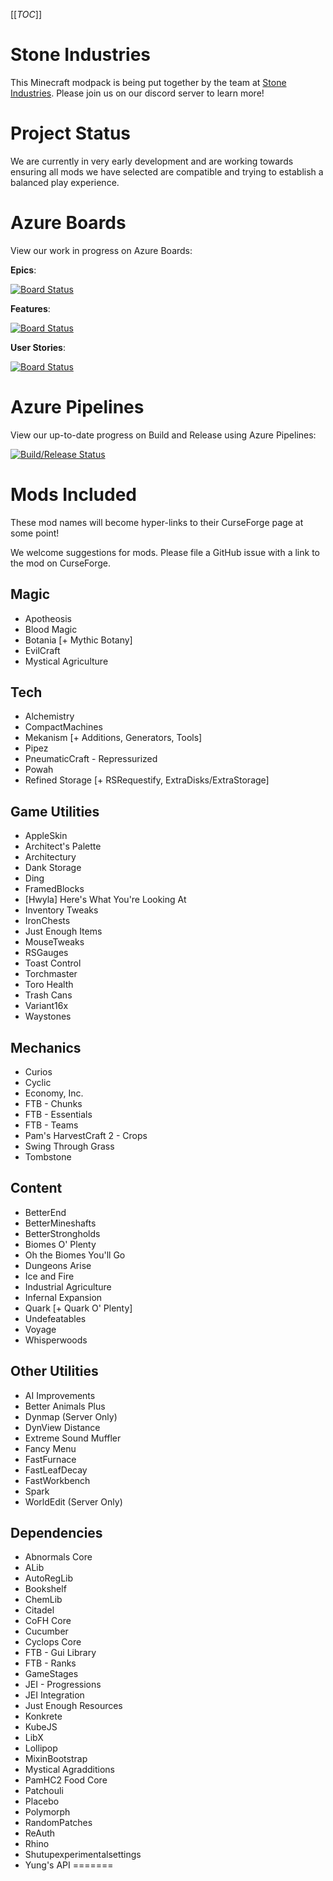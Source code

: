 
[[_TOC_]]

# **Stone Industries**
This Minecraft modpack is being put together by the team at [Stone Industries](https://discord.gg/VrgmsNJUmq). Please join us on our discord server to learn more!

# **Project Status**
We are currently in very early development and are working towards ensuring all mods we have selected are compatible and trying to establish a balanced play experience.

# **Azure Boards**
View our work in progress on Azure Boards:

**Epics**:

[![Board Status](https://dev.azure.com/SandboxServers/ccebe52c-6200-4e49-ae18-5217b565db46/838ef962-f749-478b-b2ab-61f86f3765b3/_apis/work/boardbadge/d5cf8915-7453-4511-8b98-6794d39867bf?columnOptions=1)](https://dev.azure.com/SandboxServers/ccebe52c-6200-4e49-ae18-5217b565db46/_boards/board/t/838ef962-f749-478b-b2ab-61f86f3765b3/Microsoft.EpicCategory/)

**Features**:

[![Board Status](https://dev.azure.com/SandboxServers/ccebe52c-6200-4e49-ae18-5217b565db46/838ef962-f749-478b-b2ab-61f86f3765b3/_apis/work/boardbadge/58f8074a-5b9c-4d0e-bac0-ed4b19a7669c?columnOptions=1)](https://dev.azure.com/SandboxServers/ccebe52c-6200-4e49-ae18-5217b565db46/_boards/board/t/838ef962-f749-478b-b2ab-61f86f3765b3/Microsoft.FeatureCategory/)

**User Stories**:

[![Board Status](https://dev.azure.com/SandboxServers/ccebe52c-6200-4e49-ae18-5217b565db46/838ef962-f749-478b-b2ab-61f86f3765b3/_apis/work/boardbadge/8efc6553-73b9-47d7-a263-5aaf4aba891c?columnOptions=1)](https://dev.azure.com/SandboxServers/ccebe52c-6200-4e49-ae18-5217b565db46/_boards/board/t/838ef962-f749-478b-b2ab-61f86f3765b3/Microsoft.RequirementCategory/)

# **Azure Pipelines**
View our up-to-date progress on Build and Release using Azure Pipelines:

[![Build/Release Status](https://dev.azure.com/SandboxServers/StoneIndustries/_apis/build/status/StoneIndustries?branchName=master)](https://dev.azure.com/SandboxServers/StoneIndustries/_build/latest?definitionId=2&branchName=master)

# **Mods Included**
These mod names will become hyper-links to their CurseForge page at some point!

We welcome suggestions for mods. Please file a GitHub issue with a link to the mod on CurseForge.

## **Magic**
- Apotheosis
- Blood Magic
- Botania [+ Mythic Botany]
- EvilCraft
- Mystical Agriculture

## **Tech**
- Alchemistry
- CompactMachines
- Mekanism [+ Additions, Generators, Tools]
- Pipez
- PneumaticCraft - Repressurized
- Powah 
- Refined Storage [+ RSRequestify, ExtraDisks/ExtraStorage]

## **Game Utilities**
- AppleSkin
- Architect's Palette
- Architectury
- Dank Storage
- Ding
- FramedBlocks
- [Hwyla] Here's What You're Looking At
- Inventory Tweaks
- IronChests
- Just Enough Items
- MouseTweaks
- RSGauges
- Toast Control
- Torchmaster
- Toro Health
- Trash Cans
- Variant16x
- Waystones

## **Mechanics**
- Curios
- Cyclic
- Economy, Inc.
- FTB - Chunks
- FTB - Essentials
- FTB - Teams
- Pam's HarvestCraft 2 - Crops
- Swing Through Grass
- Tombstone


## **Content**
- BetterEnd
- BetterMineshafts
- BetterStrongholds
- Biomes O' Plenty
- Oh the Biomes You'll Go
- Dungeons Arise
- Ice and Fire
- Industrial Agriculture
- Infernal Expansion
- Quark [+ Quark O' Plenty]
- Undefeatables
- Voyage
- Whisperwoods

## **Other Utilities**
- AI Improvements
- Better Animals Plus
- Dynmap (Server Only)
- DynView Distance
- Extreme Sound Muffler
- Fancy Menu
- FastFurnace
- FastLeafDecay
- FastWorkbench
- Spark
- WorldEdit (Server Only)

## **Dependencies**
- Abnormals Core
- ALib
- AutoRegLib
- Bookshelf
- ChemLib
- Citadel
- CoFH Core
- Cucumber
- Cyclops Core
- FTB - Gui Library
- FTB - Ranks
- GameStages
- JEI - Progressions
- JEI Integration
- Just Enough Resources
- Konkrete
- KubeJS
- LibX
- Lollipop
- MixinBootstrap
- Mystical Agradditions
- PamHC2 Food Core
- Patchouli
- Placebo
- Polymorph
- RandomPatches
- ReAuth
- Rhino
- Shutupexperimentalsettings
- Yung's API
=======
